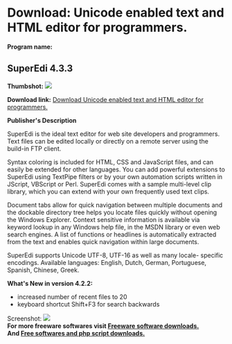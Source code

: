 # Download: Unicode enabled text and HTML editor for programmers.

**Program name:**

## SuperEdi 4.3.3

  
**Thumbshot:** ![](http://www.freewarefiles.com/screenshot/superedi_md.gif)   
  
**Download link:** [Download Unicode enabled text and HTML editor for programmers.](http://freesoftwares.boysofts.com/SuperEdi-U_program_9565.html)  
  


**Publisher's Description**  
  


SuperEdi is the ideal text editor for web site developers and programmers. Text files can be edited locally or directly on a remote server using the build-in FTP client. 

Syntax coloring is included for HTML, CSS and JavaScript files, and can easily be extended for other languages. You can add powerful extensions to SuperEdi using TextPipe filters or by your own automation scripts written in JScript, VBScript or Perl. SuperEdi comes with a sample multi-level clip library, which you can extend with your own frequently used text clips.

Document tabs allow for quick navigation between multiple documents and the dockable directory tree helps you locate files quickly without opening the Windows Explorer. Context sensitive information is available via keyword lookup in any Windows help file, in the MSDN library or even web search engines. A list of functions or headlines is automatically extracted from the text and enables quick navigation within large documents.

SuperEdi supports Unicode UTF-8, UTF-16 as well as many locale- specific encodings. Available languages: English, Dutch, German, Portuguese, Spanish, Chinese, Greek. 

**What's New in version 4.2.2:**

  * increased number of recent files to 20 
  * keyboard shortcut Shift+F3 for search backwards 

  
  
Screenshot: ![](http://www.freewarefiles.com/screenshot/superedi.gif)   
**For more freeware softwares visit [Freeware software downloads.](http://freesoftwares.boysofts.com/)**   
**And [Free softwares and php script downloads.](http://www.boysofts.com/)**

